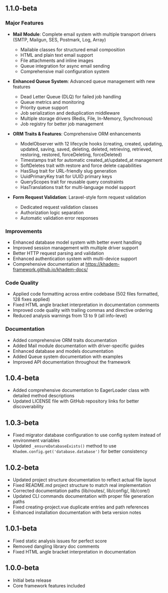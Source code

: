## 1.1.0-beta

### Major Features
- **Mail Module**: Complete email system with multiple transport drivers (SMTP, Mailgun, SES, Postmark, Log, Array)
  - Mailable classes for structured email composition
  - HTML and plain text email support
  - File attachments and inline images
  - Queue integration for async email sending
  - Comprehensive mail configuration system

- **Enhanced Queue System**: Advanced queue management with new features
  - Dead Letter Queue (DLQ) for failed job handling
  - Queue metrics and monitoring
  - Priority queue support
  - Job serialization and deduplication middleware
  - Multiple storage drivers (Redis, File, In-Memory, Synchronous)
  - Job registry for better job management

- **ORM Traits & Features**: Comprehensive ORM enhancements
  - ModelObserver with 12 lifecycle hooks (creating, created, updating, updated, saving, saved, deleting, deleted, retrieving, retrieved, restoring, restored, forceDeleting, forceDeleted)
  - Timestamps trait for automatic created_at/updated_at management
  - SoftDeletes trait with restore and force delete capabilities
  - HasSlug trait for URL-friendly slug generation
  - UuidPrimaryKey trait for UUID primary keys
  - QueryScopes trait for reusable query constraints
  - HasTranslations trait for multi-language model support

- **Form Request Validation**: Laravel-style form request validation
  - Dedicated request validation classes
  - Authorization logic separation
  - Automatic validation error responses

### Improvements
- Enhanced database model system with better event handling
- Improved session management with multiple driver support
- Better HTTP request parsing and validation
- Enhanced authentication system with multi-device support
- Comprehensive documentation at https://khadem-framework.github.io/khadem-docs/

### Code Quality
- Applied code formatting across entire codebase (502 files formatted, 128 fixes applied)
- Fixed HTML angle bracket interpretation in documentation comments
- Improved code quality with trailing commas and directive ordering
- Reduced analysis warnings from 13 to 9 (all info-level)

### Documentation
- Added comprehensive ORM traits documentation
- Added Mail module documentation with driver-specific guides
- Enhanced database and models documentation
- Added Queue system documentation with examples
- Improved API documentation throughout the framework

## 1.0.4-beta
- Added comprehensive documentation to EagerLoader class with detailed method descriptions
- Updated LICENSE file with GitHub repository links for better discoverability

## 1.0.3-beta
- Fixed migrator database configuration to use config system instead of environment variables
- Updated `_ensureDatabaseExists()` method to use `Khadem.config.get('database.database')` for better consistency

## 1.0.2-beta
- Updated project structure documentation to reflect actual file layout
- Fixed README.md project structure to match real implementation
- Corrected documentation paths (lib/routes/, lib/config/, lib/core/)
- Updated CLI commands documentation with proper file generation paths
- Fixed creating-project.vue duplicate entries and path references
- Enhanced installation documentation with beta version notes

## 1.0.1-beta
- Fixed static analysis issues for perfect score
- Removed dangling library doc comments
- Fixed HTML angle bracket interpretation in documentation


## 1.0.0-beta
- Initial beta release
- Core framework features included
